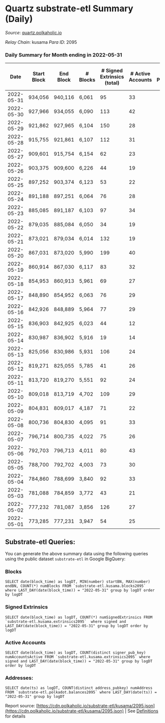 # Quartz substrate-etl Summary (Daily)

_Source_: [quartz.polkaholic.io](https://quartz.polkaholic.io)

*Relay Chain*: kusama
*Para ID*: 2095



### Daily Summary for Month ending in 2022-05-31


| Date | Start Block | End Block | # Blocks | # Signed Extrinsics (total) | # Active Accounts | # Passive | # New | # Addresses with Balances | # Events | # Transfers | # XCM Transfers In | # XCM Transfers Out |
| ---- | ----------- | --------- | -------- | --------------------------- | ----------------- | --------- | ----- | ------------------------- | -------- | ----------- | ------------------ | ------------------- |
| 2022-05-31 | 934,056 | 940,116 | 6,061  | 95 | 33 |  |  | 12,726 | 13,650 | 15 ($3,224.12) | 3 ($838.21) | 6 ($1,248.05) |
| 2022-05-30 | 927,966 | 934,055 | 6,090  | 113 | 42 |  |  | 12,717 | 13,855 | 13 ($441.26) |   | 3 ($5.83) |
| 2022-05-29 | 921,862 | 927,965 | 6,104  | 150 | 28 |  |  | 12,711 | 14,125 | 37 ($1,384.11) | 1 ($3.01) | 3 ($89.89) |
| 2022-05-28 | 915,755 | 921,861 | 6,107  | 112 | 31 |  |  | 12,704 | 13,828 | 16 ($2,352.97) | 4 ($435.06) | 4 ($988.93) |
| 2022-05-27 | 909,601 | 915,754 | 6,154  | 62 | 23 |  |  | 12,696 | 13,751 | 8 ($598.53) | 3 ($329.78) |   |
| 2022-05-26 | 903,375 | 909,600 | 6,226  | 44 | 19 |  |  | 12,689 | 13,592 | 4 ($1.17) | 1 ($50.37) | 1 ($1.13) |
| 2022-05-25 | 897,252 | 903,374 | 6,123  | 53 | 22 |  |  | 12,687 | 13,408 | 8 ($753.23) |   | 1 ($5.34) |
| 2022-05-24 | 891,188 | 897,251 | 6,064  | 76 | 28 |  |  | 12,687 | 13,529 | 19 ($589.06) |   | 2 ($4.89) |
| 2022-05-23 | 885,085 | 891,187 | 6,103  | 97 | 34 |  |  | 12,670 | 13,789 | 14 ($718.12) |   | 4 ($358.96) |
| 2022-05-22 | 879,035 | 885,084 | 6,050  | 34 | 19 |  |  | 12,663 | 13,275 | 6 ($2,135.39) | 1 ($3.08) | 1 ($51.01) |
| 2022-05-21 | 873,021 | 879,034 | 6,014  | 132 | 19 |  |  | 12,657 | 13,829 | 8 ($574.79) |   | 3 ($6.30) |
| 2022-05-20 | 867,031 | 873,020 | 5,990  | 199 | 40 |  |  | 12,654 | 14,143 | 16 ($183.70) |   | 3 ($5.73) |
| 2022-05-19 | 860,914 | 867,030 | 6,117  | 83 | 32 |  |  | 12,650 | 13,769 | 12 ($131.66) | 1 ($370.00) | 3 ($73.64) |
| 2022-05-18 | 854,953 | 860,913 | 5,961  | 69 | 27 |  |  | 12,639 | 13,209 | 20 ($772.73) |   | 5 ($28.28) |
| 2022-05-17 | 848,890 | 854,952 | 6,063  | 76 | 29 |  |  | 12,639 | 13,588 | 15 ($3,959.28) | 3 ($149.57) | 8 ($3,795.57) |
| 2022-05-16 | 842,926 | 848,889 | 5,964  | 77 | 29 |  |  | 12,630 | 13,288 | 16 ($2,323.73) | 1 ($2.49) | 2 ($408.98) |
| 2022-05-15 | 836,903 | 842,925 | 6,023  | 44 | 12 |  |  | 12,628 | 13,198 | 18 ($441.21) | 1 ($13.25) | 3 ($22.48) |
| 2022-05-14 | 830,987 | 836,902 | 5,916  | 19 | 14 |  |  | 12,627 | 12,812 | 4 ($16.57) |   | 2 ($1.56) |
| 2022-05-13 | 825,056 | 830,986 | 5,931  | 106 | 24 |  |  | 12,626 | 13,423 | 23 ($1,084.66) |   | 1 ($7.95) |
| 2022-05-12 | 819,271 | 825,055 | 5,785  | 41 | 26 |  |  | 12,621 | 12,663 | 11 ($183.89) |   | 1 ($8.28) |
| 2022-05-11 | 813,720 | 819,270 | 5,551  | 92 | 24 |  |  | 12,618 | 12,519 | 34 ($25,362.43) | 12 ($6,376.10) | 3 ($18,735.86) |
| 2022-05-10 | 809,018 | 813,719 | 4,702  | 109 | 29 |  |  | 12,613 | 10,898 | 12 ($6,830.40) |   | 4 ($8.53) |
| 2022-05-09 | 804,831 | 809,017 | 4,187  | 71 | 22 |  |  | 12,606 | 9,539 | 6 ($51.78) | 1 ($1.11) | 7 ($92.78) |
| 2022-05-08 | 800,736 | 804,830 | 4,095  | 91 | 33 |  |  | 12,601 | 9,407 | 32 ($4,785.79) | 5 ($1,633.76) | 8 ($924.86) |
| 2022-05-07 | 796,714 | 800,735 | 4,022  | 75 | 26 |  |  | 12,596 | 9,254 | 5 ($19.73) | 5 ($14.57) | 4 ($12.08) |
| 2022-05-06 | 792,703 | 796,713 | 4,011  | 80 | 43 |  |  | 12,588 | 9,133 | 27 ($1,473.87) | 2 ($7.27) | 4 ($486.02) |
| 2022-05-05 | 788,700 | 792,702 | 4,003  | 73 | 30 |  |  | 12,585 | 9,276 | 14 ($5,452.56) | 3 ($6.09) | 3 ($419.92) |
| 2022-05-04 | 784,860 | 788,699 | 3,840  | 92 | 33 |  |  | 12,577 | 8,991 | 10 ($1,769.55) | 3 ($5.21) | 6 ($1,727.10) |
| 2022-05-03 | 781,088 | 784,859 | 3,772  | 43 | 21 |  |  | 12,571 | 8,482 | 5 ($2,747.40) | 4 ($6.09) | 4 ($1,943.39) |
| 2022-05-02 | 777,232 | 781,087 | 3,856  | 126 | 27 |  |  | 12,565 | 9,167 | 54 ($2,576.99) | 2 ($5.34) | 3 ($78.38) |
| 2022-05-01 | 773,285 | 777,231 | 3,947  | 54 | 25 |  |  | 12,558 | 8,977 | 8 ($1,116.09) | 4 ($137.69) | 5 ($1,355.25) |

## Substrate-etl Queries:
You can generate the above summary data using the following queries using the public dataset `substrate-etl` in Google BigQuery:


### Blocks
```
SELECT date(block_time) as logDT, MIN(number) startBN, MAX(number) endBN, COUNT(*) numBlocks FROM `substrate-etl.kusama.blocks2095`  where LAST_DAY(date(block_time)) = "2022-05-31" group by logDT order by logDT
```


### Signed Extrinsics
```
SELECT date(block_time) as logDT, COUNT(*) numSignedExtrinsics FROM `substrate-etl.kusama.extrinsics2095`  where signed and LAST_DAY(date(block_time)) = "2022-05-31" group by logDT order by logDT
```


### Active Accounts
```
SELECT date(block_time) as logDT, COUNT(distinct signer_pub_key) numAccountsActive FROM `substrate-etl.kusama.extrinsics2095` where signed and LAST_DAY(date(block_time)) = "2022-05-31" group by logDT order by logDT
```


### Addresses:
```
SELECT date(ts) as logDT, COUNT(distinct address_pubkey) numAddress FROM `substrate-etl.polkadot.balances2095` where LAST_DAY(date(ts)) = "2022-05-31" group by logDT
```



Report source: [https://cdn.polkaholic.io/substrate-etl/kusama/2095.json](https://cdn.polkaholic.io/substrate-etl/kusama/2095.json) | See [Definitions](/DEFINITIONS.md) for details
